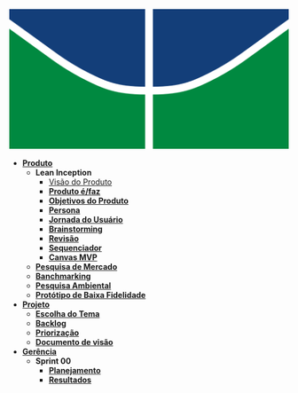 <img src="assets/img/logoUnB.png" alt="Logo da UNB" />

- [**Produto**](_docs/produto/README.md)
  - **Lean Inception**
    - [Visão do Produto](_docs/produto/visao_produto.md)
    - [**Produto é/faz**](_docs/produto/produto_e.md)
    - [**Objetivos do Produto**](_docs/produto/objetivo_produto.md)
    - [**Persona**](_docs/produto/persona.md)
    - [**Jornada do Usuário**](_docs/produto/jornada.md)
    - [**Brainstorming**](_docs/produto/brainstorming.md)
    - [**Revisão**](_docs/produto/revisao.md)
    - [**Sequenciador**](_docs/produto/sequenciador.md)
    - [**Canvas MVP**](_docs/produto/canvas.md)
  - [**Pesquisa de Mercado**](_docs/produto/pesquisa_mercado.md)
  - [**Banchmarking**](_docs/produto/benchmarking.md)
  - [**Pesquisa Ambiental**](_docs/produto/pesquisa_ambiental.md)
  - [**Protótipo de Baixa Fidelidade**](_docs/produto/prototipo_baixa_fidelidade.md)
- [**Projeto**](_docs/projeto/README.md)
  - [**Escolha do Tema**](_docs/projeto/themes_vote.md)
  - [**Backlog**](_docs/projeto/backlog.md)
  - [**Priorização**](_docs/projeto/priorizacao.md)
  - [**Documento de visão**](_docs/projeto/documento_visao.md)
- [**Gerência**](_docs/gerência/README.md)
  - **Sprint 00**
    - [**Planejamento**](_docs/gerência/sprint0/plaining.md)
    - [**Resultados**](_docs/gerência/sprint0/results.md)
